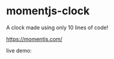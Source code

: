 # momentjs-clock

A clock made using only 10 lines of code!

https://momentjs.com/

live demo: <a href="sincere-wealth.surge.sh" target="_blank"> </a>

